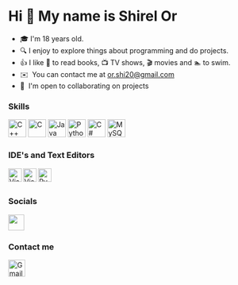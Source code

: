 Hi 👋 My name is Shirel Or
==========================
* 🎓 I'm 18 years old.
* 🔍 I enjoy to explore things about programming and do projects.
* 👍 I like 📕 to read books, 📺 TV shows, 🎬 movies and 🏊 to swim.
* ✉️  You can contact me at [or.shi20@gmail.com](mailto:or.shi20@gmail.com)
* 🤝  I'm open to collaborating on projects

### Skills

<p align="left">
<a href="https://docs.microsoft.com/en-us/cpp/?view=msvc-170" target="_blank" rel="noreferrer"><img src="https://raw.githubusercontent.com/danielcranney/readme-generator/main/public/icons/skills/cplusplus-colored.svg" width="36" height="36" alt="C++" /></a>
<a href="https://docs.microsoft.com/en-us/cpp/?view=msvc-170" target="_blank" rel="noreferrer"><img src="https://raw.githubusercontent.com/danielcranney/readme-generator/main/public/icons/skills/c-colored.svg" width="36" height="36" alt="C" /></a>
<a href="https://www.oracle.com/java/" target="_blank" rel="noreferrer"><img src="https://raw.githubusercontent.com/danielcranney/readme-generator/main/public/icons/skills/java-colored.svg" width="36" height="36" alt="Java" /></a>
<a href="https://www.python.org/" target="_blank" rel="noreferrer"><img src="https://raw.githubusercontent.com/danielcranney/readme-generator/main/public/icons/skills/python-colored.svg" width="36" height="36" alt="Python" /></a>
<a href="https://docs.microsoft.com/en-us/dotnet/csharp/" target="_blank" rel="noreferrer"><img src="https://raw.githubusercontent.com/danielcranney/readme-generator/main/public/icons/skills/csharp-colored.svg" width="36" height="36" alt="C#" /></a>
<a href="https://www.mysql.com/" target="_blank" rel="noreferrer"><img src="https://raw.githubusercontent.com/danielcranney/readme-generator/main/public/icons/skills/mysql-colored.svg" width="36" height="36" alt="MySQL" /></a>
</p>

### IDE's and Text Editors
<img align="left" alt="VisualStudioCode" height="27px" src="https://cdn.icon-icons.com/icons2/2530/PNG/512/visualstudio_code_button_icon_151868.png"/>
<img align="left" alt="VisualStudio" height="27px" src="https://cdn.icon-icons.com/icons2/2530/PNG/512/visualstudio_button_icon_151869.png"/>
<img align="left" alt="PyCharm" height="27px" src="https://cdn.icon-icons.com/icons2/2530/PNG/512/jetbrains_pycharm_button_icon_151876.png"/>
</br></br>

### Socials

<p align="left"> <a href="https://www.github.com/Shirel128" target="_blank" rel="noreferrer"><img src="https://raw.githubusercontent.com/danielcranney/readme-generator/main/public/icons/socials/github.svg" width="32" height="32" /></a></p>

### Contact me
<a href="mailto:or.shi20@gmail.com"><img align="left" alt="Gmail" height="34px" src="https://cdn.icon-icons.com/icons2/2530/PNG/512/gmail_button_icon_151848.png"/></a> 
</br></br>
